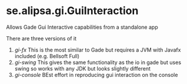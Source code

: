 # se.alipsa.gi.GuiInteraction
Allows Gade Gui Interactive capabilities from a standalone app

There are three versions of it
1. _gi-fx_ This is the most similar to Gade but requires a JVM with Javafx included (e.g. Bellsoft Full)
2. _gi-swing_ This gives the same functionality as the io in gade but uses swing so works with any JDK but looks slightly different
3. _gi-console_ BEst effort in reproducing gui interaction on the console
